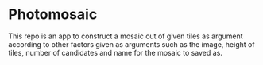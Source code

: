 # Photomosaic
This repo is an app to construct a mosaic out of given tiles as argument according to other factors  given as arguments such as the image, height of tiles, number of candidates and name for the mosaic to saved as.
